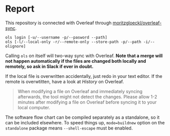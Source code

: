 # Report

This repository is connected with Overleaf through [moritzgloeckl/overleaf-sync](https://github.com/moritzgloeckl/overleaf-sync).

```
ols login [-u/--username -p/--pasword --path]
ols [-l/--local-only -r/--remote-only --store-path -p/--path -i/--olignore]
```
Calling `ols` on itself will two-way sync with Overleaf. **Note that a merge will not happen automatically if the files are changed both locally and remotely, so ask in Slack if ever in doubt.**

If the local file is overwritten accidentally, just redo in your text editor. If the remote is overwtitten, have a look at _History_ on Overleaf.

> When modifying a file on Overleaf and immediately syncing afterwards, the tool might not detect the changes. Please allow 1-2 minutes after modifying a file on Overleaf before syncing it to your local computer.

The software flow chart can be compiled separately as a standalone, so it can be included elsewhere. To speed things up, `mode=buildnew` option on the `standalone` package means `--shell-escape` must be enabled.
